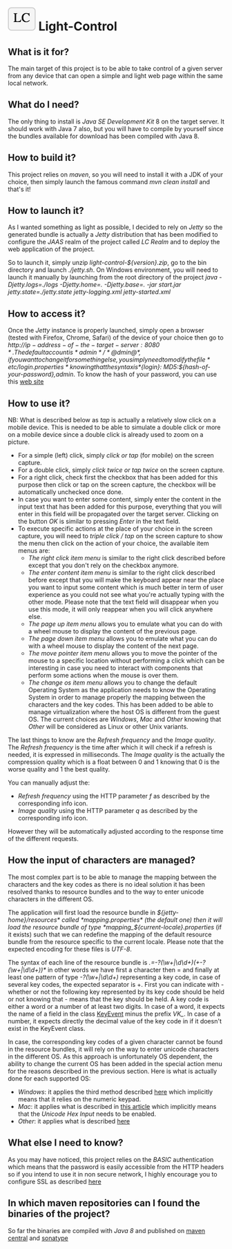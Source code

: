 # ![Logo of Light-Control](logo.gif) Light-Control

## What is it for?

The main target of this project is to be able to take control of a given server from any device that can open a simple
and light web page within the same local network.

## What do I need?

The only thing to install is *Java SE Development Kit* 8 on the target server. It should work with Java 7 also, but
you will have to compile by yourself since the bundles available for download has been compiled with Java 8.

## How to build it?

This project relies on *maven*, so you will need to install it with a JDK of your choice, then simply launch the famous
command *mvn clean install* and that's it!

## How to launch it?

As I wanted something as light as possible, I decided to rely on *Jetty* so the generated bundle is actually a *Jetty*
distribution that has been modified to configure the *JAAS* realm of the project called *LC Realm* and to deploy the web
application of the project.

So to launch it, simply unzip *light-control-${version}.zip*, go to the bin directory and launch *./jetty.sh*. On Windows 
environment, you will need to launch it manually by launching from the root directory of the project 
*java -Djetty.logs=./logs -Djetty.home=. -Djetty.base=. -jar start.jar jetty.state=./jetty.state jetty-logging.xml jetty-started.xml* 

## How to access it?

Once the *Jetty* instance is properly launched, simply open a browser (tested with Firefox, Chrome, Safari) of the device of your choice then go to
*http://${ip-address-of-the-target-server}:8080*. The default account is *admin* / *@dmin@*, if you want to change it for
something else, you simply need to modify the file *etc/login.properties* knowing that the syntax is *${login}: MD5:${hash-of-your-password},admin*.
To know the hash of your password, you can use this [web site](http://md5.gromweb.com)

## How to use it?

NB: What is described below as *tap* is actually a relatively slow click on a mobile device. This is needed to be able to
simulate a double click or more on a mobile device since a double click is already used to zoom on a picture.

* For a simple (left) click, simply *click or tap* (for mobile) on the screen capture.
* For a double click, simply *click twice or tap twice* on the screen capture.
* For a right click, check first the checkbox that has been added for this purpose then click or tap on the screen capture, the
checkbox will be automatically unchecked once done.
* In case you want to enter some content, simply enter the content in the input text that has been added for this purpose,
everything that you will enter in this field will be propagated over the target server. Clicking on the button *OK* is similar 
to pressing *Enter* in the text field. 
* To execute specific actions at the place of your choice in the screen capture, you will need to *triple click / tap* 
on the screen capture to show the menu then click on the action of your choice, the available item menus are:
    * *The right click item menu* is similar to the right click described before except that you don't rely on the checkbox anymore.
    * *The enter content item menu* is similar to the right click described before except that you will make the keyboard appear near the place you want to input some content which is much better in term of user experience as you could not see what you're actually typing with the other mode. Please note that the text field will disappear when you use this mode, it will only reappear when you will click anywhere else.
    * *The page up item menu* allows you to emulate what you can do with a wheel mouse to display the content of the previous page.
    * *The page down item menu* allows you to emulate what you can do with a wheel mouse to display the content of the next page.
    * *The move pointer item menu* allows you to move the pointer of the mouse to a specific location without performing a click which can be interesting in case you need to interact with components that perform some actions when the mouse is over them.
    * *The change os item menu* allows you to change the default Operating System as the application needs to know the Operating System in order to manage properly the mapping between the characters and the key codes. This has been added to be able to manage virtualization where the host OS is different from the guest OS. The current choices are *Windows*, *Mac* and *Other* knowing that *Other* will be considered as Linux or other Unix variants.

The last things to know are the *Refresh frequency* and the *Image quality*. The *Refresh frequency* is the time
after which it will check if a refresh is needed, it is expressed in milliseconds. The *Image quality* is the actually
the compression quality which is a float between 0 and 1 knowing that 0 is the worse quality and 1 the best quality.

You can manually adjust the:
* *Refresh frequency* using the HTTP parameter *f* as described by the corresponding info icon.
* *Image quality* using the HTTP parameter *q* as described by the corresponding info icon.

However they will be automatically adjusted according to the response time of the different requests.

## How the input of characters are managed?

The most complex part is to be able to manage the mapping between the characters and the key codes as there is no ideal solution
it has been resolved thanks to resource bundles and to the way to enter unicode characters in the different OS.

The application will first load the resource bundle in *${jetty-home}/resources* called *mapping.properties* (the default one) then it will load
the resource bundle of type *mapping_${current-locale}.properties* (if it exists) such that we can redefine the mapping of the default resource bundle
from the resource specific to the current locale. Please note that the expected encoding for these files is *UTF-8*.

The syntax of each line of the resource bundle is _.=-?(\w+|\d\d+)(\+-?(\w+|\d\d+))*_ in other words we have first a character then = and finally
at least one pattern of type _-?(\w+|\d\d+)_ representing a key code, in case of several key codes, the expected separator is +. First you can
indicate with - whether or not the following key represented by its key code should be held or not knowing that - means that the key should be held.
A key code is either a word or a number of at least two digits. In case of a word, it expects the name of a field in the class [KeyEvent](http://grepcode.com/file/repository.grepcode.com/java/root/jdk/openjdk/8-b132/java/awt/event/KeyEvent.java/)
 minus the prefix *VK_*. In case of a number, it expects directly the decimal value of the key code in if it doesn't exist in the KeyEvent class.

In case, the corresponding key codes of a given character cannot be found in the resource bundles, it will rely on the way to enter unicode characters in the different OS.
As this approach is unfortunately OS dependent, the ability to change the current OS has been added in the special action menu for the reasons described in the previous section.
Here is what is actually done for each supported OS:
* *Windows*: it applies the third method described [here](http://www.fileformat.info/tip/microsoft/enter_unicode.htm) which implicitly means that it relies on the numeric keypad.
* *Mac*: it applies what is described in [this article](http://wwww.poynton.com/notes/misc/mac-unicode-hex-input.html) which implicitly means that the *Unicode Hex Input* needs to be enabled.
* *Other*: it applies what is described [here](https://pthree.org/2006/11/30/its-unicode-baby/)

## What else I need to know?

As you may have noticed, this project relies on the *BASIC* authentication which means that the password is easily accessible from
the HTTP headers so if you intend to use it in non secure network, I highly encourage you to configure SSL as described [here](https://wiki.eclipse.org/Jetty/Howto/Configure_SSL)

## In which maven repositories can I found the binaries of the project?

So far the binaries are compiled with *Java 8* and published on [maven central](http://search.maven.org/#search%7Cga%7C1%7Ca%3A%22light-control%22)
and [sonatype](https://oss.sonatype.org/content/groups/public/com/github/essobedo/light-control/)
